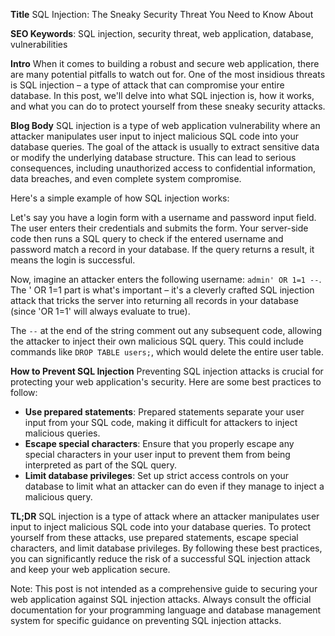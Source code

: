 **Title**
SQL Injection: The Sneaky Security Threat You Need to Know About

**SEO Keywords**: SQL injection, security threat, web application, database, vulnerabilities

**Intro**
When it comes to building a robust and secure web application, there are many potential pitfalls to watch out for. One of the most insidious threats is SQL injection – a type of attack that can compromise your entire database. In this post, we'll delve into what SQL injection is, how it works, and what you can do to protect yourself from these sneaky security attacks.

**Blog Body**
SQL injection is a type of web application vulnerability where an attacker manipulates user input to inject malicious SQL code into your database queries. The goal of the attack is usually to extract sensitive data or modify the underlying database structure. This can lead to serious consequences, including unauthorized access to confidential information, data breaches, and even complete system compromise.

Here's a simple example of how SQL injection works:

Let's say you have a login form with a username and password input field. The user enters their credentials and submits the form. Your server-side code then runs a SQL query to check if the entered username and password match a record in your database. If the query returns a result, it means the login is successful.

Now, imagine an attacker enters the following username: `admin' OR 1=1 --`. The ' OR 1=1 part is what's important – it's a cleverly crafted SQL injection attack that tricks the server into returning all records in your database (since 'OR 1=1' will always evaluate to true).

The `--` at the end of the string comment out any subsequent code, allowing the attacker to inject their own malicious SQL query. This could include commands like `DROP TABLE users;`, which would delete the entire user table.

**How to Prevent SQL Injection**
Preventing SQL injection attacks is crucial for protecting your web application's security. Here are some best practices to follow:

* **Use prepared statements**: Prepared statements separate your user input from your SQL code, making it difficult for attackers to inject malicious queries.
* **Escape special characters**: Ensure that you properly escape any special characters in your user input to prevent them from being interpreted as part of the SQL query.
* **Limit database privileges**: Set up strict access controls on your database to limit what an attacker can do even if they manage to inject a malicious query.

**TL;DR**
SQL injection is a type of attack where an attacker manipulates user input to inject malicious SQL code into your database queries. To protect yourself from these attacks, use prepared statements, escape special characters, and limit database privileges. By following these best practices, you can significantly reduce the risk of a successful SQL injection attack and keep your web application secure.

Note: This post is not intended as a comprehensive guide to securing your web application against SQL injection attacks. Always consult the official documentation for your programming language and database management system for specific guidance on preventing SQL injection attacks.